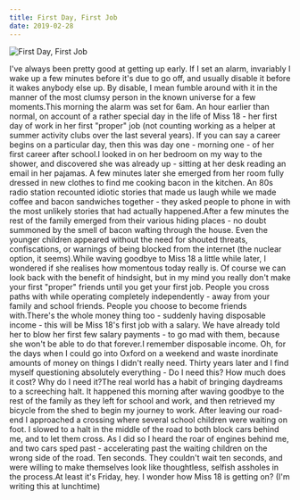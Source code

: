 ```yaml
---
title: First Day, First Job
date: 2019-02-28
---
```


![First Day, First Job](https://source.unsplash.com/DWyRC2juMgs/1600x900)

I've always been pretty good at getting up early. If I set an alarm, invariably I wake up a few minutes before it's due to go off, and usually disable it before it wakes anybody else up. By disable, I mean fumble around with it in the manner of the most clumsy person in the known universe for a few moments.This morning the alarm was set for 6am. An hour earlier than normal, on account of a rather special day in the life of Miss 18 - her first day of work in her first "proper" job (not counting working as a helper at summer activity clubs over the last several years). If you can say a career begins on a particular day, then this was day one - morning one - of her first career after school.I looked in on her bedroom on my way to the shower, and discovered she was already up - sitting at her desk reading an email in her pajamas. A few minutes later she emerged from her room fully dressed in new clothes to find me cooking bacon in the kitchen. An 80s radio station recounted idiotic stories that made us laugh while we made coffee and bacon sandwiches together - they asked people to phone in with the most unlikely stories that had actually happened.After a few minutes the rest of the family emerged from their various hiding places - no doubt summoned by the smell of bacon wafting through the house. Even the younger children appeared without the need for shouted threats, confiscations, or warnings of being blocked from the internet (the nuclear option, it seems).While waving goodbye to Miss 18 a little while later, I wondered if she realises how momentous today really is. Of course we can look back with the benefit of hindsight, but in my mind you really don't make your first "proper" friends until you get your first job. People you cross paths with while operating completely independently - away from your family and school friends. People you choose to become friends with.There's the whole money thing too - suddenly having disposable income - this will be Miss 18's first job with a salary. We have already told her to blow her first few salary payments - to go mad with them, because she won't be able to do that forever.I remember disposable income. Oh, for the days when I could go into Oxford on a weekend and waste inordinate amounts of money on things I didn't really need. Thirty years later and I find myself questioning absolutely everything - Do I need this? How much does it cost? Why do I need it?The real world has a habit of bringing daydreams to a screeching halt. It happened this morning after waving goodbye to the rest of the family as they left for school and work, and then retrieved my bicycle from the shed to begin my journey to work. After leaving our road-end I approached a crossing where several school children were waiting on foot. I slowed to a halt in the middle of the road to both block cars behind me, and to let them cross. As I did so I heard the roar of engines behind me, and two cars sped past - accelerating past the waiting children on the wrong side of the road. Ten seconds. They couldn't wait ten seconds, and were willing to make themselves look like thoughtless, selfish assholes in the process.At least it's Friday, hey. I wonder how Miss 18 is getting on? (I'm writing this at lunchtime)
